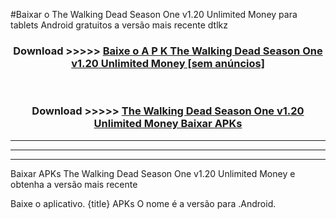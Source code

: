 #Baixar o The Walking Dead Season One v1.20 Unlimited Money   para tablets Android gratuitos a versão mais recente dtlkz


<div align="center">
<h3>Download >>>>> <a href="https://pt-web.web.app/?pt= The Walking Dead Season One v1.20 Unlimited Money ">Baixe o A P K The Walking Dead Season One v1.20 Unlimited Money  [sem anúncios]</a></h3><br>

<h3>Download >>>>> <a href="https://pt-web.web.app/?pt= The Walking Dead Season One v1.20 Unlimited Money ">The Walking Dead Season One v1.20 Unlimited Money  Baixar APKs</a></h3>
</div>

----------------------------------------------------------

----------------------------------------------------------

----------------------------------------------------------

Baixar APKs The Walking Dead Season One v1.20 Unlimited Money  e obtenha a versão mais recente

Baixe o aplicativo. {title} APKs O nome é a versão para .Android.


